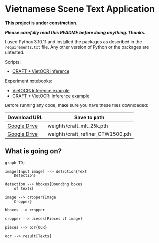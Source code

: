 # Vietnamese Scene Text Application

**This project is under construction.**

***Please carefully read this README before doing anything. Thanks.***

I used Python 3.10.11 and installed the packages as described in the
`requirements.txt` file. Any other version of Python or the packages
are untested.

Scripts:

- [CRAFT + VietOCR inference](./scene_text.py)

Experiment notebooks:

- [VietOCR: Inference example](./vietocr_example.ipynb)
- [CRAFT + VietOCR: Inference example](./text_detection_example.ipynb)

Before running any code, make sure you have these files downloaded:

| Download URL | Save to path |
| ------------ | ------------ |
| [Google Drive](https://drive.google.com/file/d/1Jk4eGD7crsqCCg9C9VjCLkMN3ze8kutZ/view) | weights/craft_mlt_25k.pth |
| [Google Drive](https://drive.google.com/file/d/1XSaFwBkOaFOdtk4Ane3DFyJGPRw6v5bO/view) | weights/craft_refiner_CTW1500.pth |

## What is going on?

```mermaid
graph TD;

image[Input image] --> detection{Text
    Detection}

detection --> bboxes[Bounding boxes
    of texts]

image --> cropper{Image
    Cropper}

bboxes --> cropper

cropper --> pieces[Pieces of image]

pieces --> ocr{OCR}

ocr --> result[Texts]
```
